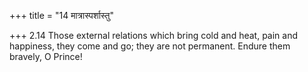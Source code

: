 +++
title = "14 मात्रास्पर्शास्तु"

+++
2.14 Those external relations which bring cold and heat, pain and
happiness, they come and go; they are not permanent. Endure them
bravely, O Prince!
